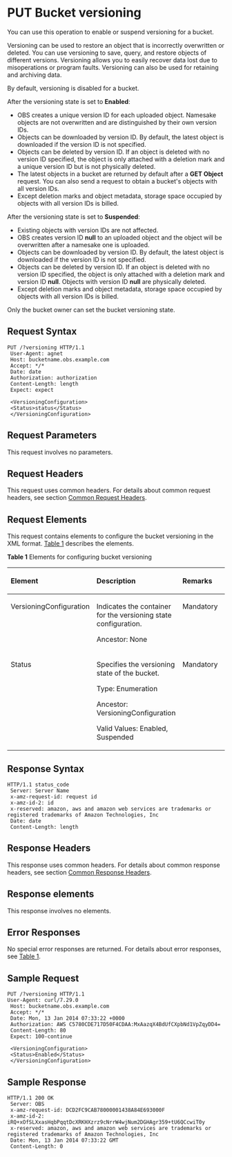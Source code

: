 # PUT Bucket versioning<a name="EN-US_TOPIC_0125560444"></a>

You can use this operation to enable or suspend versioning for a bucket.

Versioning can be used to restore an object that is incorrectly overwritten or deleted. You can use versioning to save, query, and restore objects of different versions. Versioning allows you to easily recover data lost due to misoperations or program faults. Versioning can also be used for retaining and archiving data.

By default, versioning is disabled for a bucket.

After the versioning state is set to  **Enabled**:

-   OBS creates a unique version ID for each uploaded object. Namesake objects are not overwritten and are distinguished by their own version IDs.
-   Objects can be downloaded by version ID. By default, the latest object is downloaded if the version ID is not specified.
-   Objects can be deleted by version ID. If an object is deleted with no version ID specified, the object is only attached with a deletion mark and a unique version ID but is not physically deleted.
-   The latest objects in a bucket are returned by default after a  **GET Object**  request. You can also send a request to obtain a bucket's objects with all version IDs.
-   Except deletion marks and object metadata, storage space occupied by objects with all version IDs is billed.

After the versioning state is set to  **Suspended**:

-   Existing objects with version IDs are not affected.
-   OBS creates version ID  **null**  to an uploaded object and the object will be overwritten after a namesake one is uploaded.
-   Objects can be downloaded by version ID. By default, the latest object is downloaded if the version ID is not specified.
-   Objects can be deleted by version ID. If an object is deleted with no version ID specified, the object is only attached with a deletion mark and version ID  **null**. Objects with version ID  **null**  are physically deleted.
-   Except deletion marks and object metadata, storage space occupied by objects with all version IDs is billed.

Only the bucket owner can set the bucket versioning state.

## Request Syntax<a name="section11440597"></a>

```
PUT /?versioning HTTP/1.1 
 User-Agent: agnet
 Host: bucketname.obs.example.com
 Accept: */* 
 Date: date 
 Authorization: authorization 
 Content-Length: length 
 Expect: expect

 <VersioningConfiguration> 
 <Status>status</Status> 
 </VersioningConfiguration>
```

## Request Parameters<a name="section35856517"></a>

This request involves no parameters.

## Request Headers<a name="section54273197"></a>

This request uses common headers. For details about common request headers, see section  [Common Request Headers](common-request-headers.md).

## Request Elements<a name="section15363155315813"></a>

This request contains elements to configure the bucket versioning in the XML format.  [Table 1](#table62924030)  describes the elements.

**Table  1**  Elements for configuring bucket versioning

<a name="table62924030"></a>
<table><thead align="left"><tr id="row27526859"><th class="cellrowborder" valign="top" width="33.33333333333333%" id="mcps1.2.4.1.1"><p id="p15083110"><a name="p15083110"></a><a name="p15083110"></a>Element</p>
</th>
<th class="cellrowborder" valign="top" width="33.33333333333333%" id="mcps1.2.4.1.2"><p id="p13772373"><a name="p13772373"></a><a name="p13772373"></a>Description</p>
</th>
<th class="cellrowborder" valign="top" width="33.33333333333333%" id="mcps1.2.4.1.3"><p id="p41820417"><a name="p41820417"></a><a name="p41820417"></a>Remarks</p>
</th>
</tr>
</thead>
<tbody><tr id="row32010577"><td class="cellrowborder" valign="top" width="33.33333333333333%" headers="mcps1.2.4.1.1 "><p id="p42719917"><a name="p42719917"></a><a name="p42719917"></a>VersioningConfiguration</p>
</td>
<td class="cellrowborder" valign="top" width="33.33333333333333%" headers="mcps1.2.4.1.2 "><p id="p37761278"><a name="p37761278"></a><a name="p37761278"></a>Indicates the container for the versioning state configuration.</p>
<p id="p4307190"><a name="p4307190"></a><a name="p4307190"></a>Ancestor: None</p>
</td>
<td class="cellrowborder" valign="top" width="33.33333333333333%" headers="mcps1.2.4.1.3 "><p id="p13338129"><a name="p13338129"></a><a name="p13338129"></a>Mandatory</p>
</td>
</tr>
<tr id="row52934302"><td class="cellrowborder" valign="top" width="33.33333333333333%" headers="mcps1.2.4.1.1 "><p id="p59820093"><a name="p59820093"></a><a name="p59820093"></a>Status</p>
</td>
<td class="cellrowborder" valign="top" width="33.33333333333333%" headers="mcps1.2.4.1.2 "><p id="p13589360"><a name="p13589360"></a><a name="p13589360"></a>Specifies the versioning state of the bucket.</p>
<p id="ole_link9"><a name="ole_link9"></a><a name="ole_link9"></a>Type: Enumeration</p>
<p id="p26996384"><a name="p26996384"></a><a name="p26996384"></a>Ancestor: VersioningConfiguration</p>
<p id="p41640866"><a name="p41640866"></a><a name="p41640866"></a>Valid Values: Enabled, Suspended</p>
</td>
<td class="cellrowborder" valign="top" width="33.33333333333333%" headers="mcps1.2.4.1.3 "><p id="p17466967"><a name="p17466967"></a><a name="p17466967"></a>Mandatory</p>
</td>
</tr>
</tbody>
</table>

## Response Syntax<a name="section44303172"></a>

```
HTTP/1.1 status_code 
 Server: Server Name 
 x-amz-request-id: request id 
 x-amz-id-2: id 
 x-reserved: amazon, aws and amazon web services are trademarks or registered trademarks of Amazon Technologies, Inc 
 Date: date  
 Content-Length: length
```

## Response Headers<a name="section63184231"></a>

This response uses common headers. For details about common response headers, see section  [Common Response Headers](common-response-headers.md).

## Response elements<a name="section31787174"></a>

This response involves no elements.

## Error Responses<a name="section17649112"></a>

No special error responses are returned. For details about error responses, see  [Table 1](error-codes.md#table30733758).

## Sample Request<a name="section5291760"></a>

```
PUT /?versioning HTTP/1.1 
User-Agent: curl/7.29.0
 Host: bucketname.obs.example.com
 Accept: */*
 Date: Mon, 13 Jan 2014 07:33:22 +0000 
 Authorization: AWS C5780CDE717D50F4CDAA:MxAazqX4BdUfCXpbNd1VpZqyDD4= 
 Content-Length: 80
 Expect: 100-continue 

 <VersioningConfiguration> 
 <Status>Enabled</Status> 
 </VersioningConfiguration>
```

## Sample Response<a name="section47625841"></a>

```
HTTP/1.1 200 OK 
 Server: OBS 
 x-amz-request-id: DCD2FC9CAB78000001438A84E693000F 
 x-amz-id-2: iRQ+xOfSLXxasHqbPqqtDcXRKHXzrz9cNrrW4wjNum2DGHAgr359+tU6QCcwiT0y
 x-reserved: amazon, aws and amazon web services are trademarks or registered trademarks of Amazon Technologies, Inc 
 Date: Mon, 13 Jan 2014 07:33:22 GMT 
 Content-Length: 0
```


